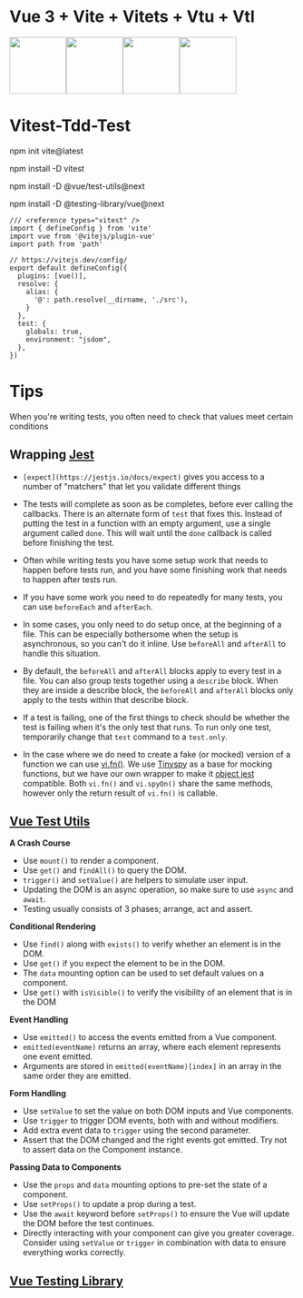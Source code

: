 # Vue 3 + Vite + Vitets + Vtu + Vtl

<img src="https://vitejs.dev/logo.svg" width="100" height="100"/><img src="https://vitest.dev/logo.svg" width="100" height="100"/><img src="https://vuejs.org/images/logo.svg" width="100" height="100"/><img src="https://testing-library.com/img/logo-large.png" width="100" height="100"/>

# Vitest-Tdd-Test

npm init vite@latest

npm install -D vitest

npm install -D @vue/test-utils@next

npm install -D @testing-library/vue@next

```
/// <reference types="vitest" />
import { defineConfig } from 'vite'
import vue from '@vitejs/plugin-vue'
import path from 'path'

// https://vitejs.dev/config/
export default defineConfig({
  plugins: [vue()],
  resolve: {
    alias: {
      '@': path.resolve(__dirname, './src'),
    }
  },
  test: {
    globals: true,
    environment: "jsdom",
  },
})
```

# Tips

When you're writing tests, you often need to check that values meet certain conditions

## Wrapping [Jest](https://jestjs.io/)

- `[expect](https://jestjs.io/docs/expect)` gives you access to a number of "matchers" that let you validate different things

- The tests will complete as soon as be completes, before ever calling the callbacks. There is an alternate form of `test` that fixes this. Instead of putting the test in a function with an empty argument, use a single argument called `done`. This will wait until the `done` callback is called before finishing the test.
- Often while writing tests you have some setup work that needs to happen before tests run, and you have some finishing work that needs to happen after tests run.
- If you have some work you need to do repeatedly for many tests, you can use `beforeEach` and `afterEach`.
- In some cases, you only need to do setup once, at the beginning of a file. This can be especially bothersome when the setup is asynchronous, so you can't do it inline. Use `beforeAll` and `afterAll` to handle this situation.
- By default, the `beforeAll` and `afterAll` blocks apply to every test in a file. You can also group tests together using a `describe` block. When they are inside a describe block, the `beforeAll` and `afterAll` blocks only apply to the tests within that describe block.
- If a test is failing, one of the first things to check should be whether the test is failing when it's the only test that runs. To run only one test, temporarily change that `test` command to a `test.only`.
- In the case where we do need to create a fake (or mocked) version of a function we can use [vi.fn()](https://vitest.dev/api/#vi-fn). We use [Tinyspy](https://github.com/Aslemammad/tinyspy) as a base for mocking functions, but we have our own wrapper to make it [object jest](https://jestjs.io/docs/jest-object) compatible. Both `vi.fn()` and `vi.spyOn()` share the same methods, however only the return result of `vi.fn()` is callable.

## [Vue Test Utils](https://vue-test-utils.vuejs.org/)

**A Crash Course**

- Use `mount()` to render a component.
- Use `get()` and `findAll()` to query the DOM.
- `trigger()` and `setValue()` are helpers to simulate user input.
- Updating the DOM is an async operation, so make sure to use `async` and `await`.
- Testing usually consists of 3 phases; arrange, act and assert.

**Conditional Rendering**

- Use `find()` along with `exists()` to verify whether an element is in the DOM.
- Use `get()` if you expect the element to be in the DOM.
- The `data` mounting option can be used to set default values on a component.
- Use `get()` with `isVisible()` to verify the visibility of an element that is in the DOM

**Event Handling**

- Use `emitted()` to access the events emitted from a Vue component.
- `emitted(eventName)` returns an array, where each element represents one event emitted.
- Arguments are stored in `emitted(eventName)[index]` in an array in the same order they are emitted.

**Form Handling**

- Use `setValue` to set the value on both DOM inputs and Vue components.
- Use `trigger` to trigger DOM events, both with and without modifiers.
- Add extra event data to `trigger` using the second parameter.
- Assert that the DOM changed and the right events got emitted. Try not to assert data on the Component instance.

**Passing Data to Components**
- Use the `props` and `data` mounting options to pre-set the state of a component.
- Use `setProps()` to update a prop during a test.
- Use the `await` keyword before `setProps()` to ensure the Vue will update the DOM before the test continues.
- Directly interacting with your component can give you greater coverage. Consider using `setValue` or `trigger` in combination with data to ensure everything works correctly.

## [Vue Testing Library](https://testing-library.com/docs/vue-testing-library/intro/)
